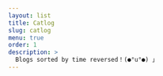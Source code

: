 ```yaml
---
layout: list
title: Catlog
slug: catlog
menu: true
order: 1
description: >
  Blogs sorted by time reversed！(●°u°●)​ 」
---
```

